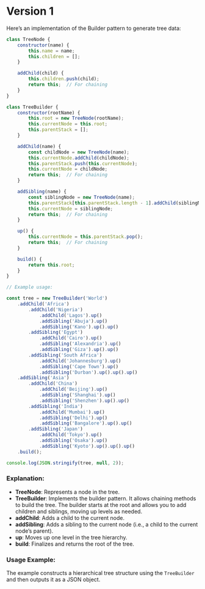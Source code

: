 # Version 1

Here’s an implementation of the Builder pattern to generate tree data:

```javascript
class TreeNode {
    constructor(name) {
        this.name = name;
        this.children = [];
    }

    addChild(child) {
        this.children.push(child);
        return this;  // For chaining
    }
}

class TreeBuilder {
    constructor(rootName) {
        this.root = new TreeNode(rootName);
        this.currentNode = this.root;
        this.parentStack = [];
    }

    addChild(name) {
        const childNode = new TreeNode(name);
        this.currentNode.addChild(childNode);
        this.parentStack.push(this.currentNode);
        this.currentNode = childNode;
        return this;  // For chaining
    }

    addSibling(name) {
        const siblingNode = new TreeNode(name);
        this.parentStack[this.parentStack.length - 1].addChild(siblingNode);
        this.currentNode = siblingNode;
        return this;  // For chaining
    }

    up() {
        this.currentNode = this.parentStack.pop();
        return this;  // For chaining
    }

    build() {
        return this.root;
    }
}

// Example usage:

const tree = new TreeBuilder('World')
    .addChild('Africa')
        .addChild('Nigeria')
            .addChild('Lagos').up()
            .addSibling('Abuja').up()
            .addSibling('Kano').up().up()
        .addSibling('Egypt')
            .addChild('Cairo').up()
            .addSibling('Alexandria').up()
            .addSibling('Giza').up().up()
        .addSibling('South Africa')
            .addChild('Johannesburg').up()
            .addSibling('Cape Town').up()
            .addSibling('Durban').up().up().up()
    .addSibling('Asia')
        .addChild('China')
            .addChild('Beijing').up()
            .addSibling('Shanghai').up()
            .addSibling('Shenzhen').up().up()
        .addSibling('India')
            .addChild('Mumbai').up()
            .addSibling('Delhi').up()
            .addSibling('Bangalore').up().up()
        .addSibling('Japan')
            .addChild('Tokyo').up()
            .addSibling('Osaka').up()
            .addSibling('Kyoto').up().up().up()
    .build();

console.log(JSON.stringify(tree, null, 2));
```

### Explanation:
- **TreeNode**: Represents a node in the tree.
- **TreeBuilder**: Implements the builder pattern. It allows chaining methods to build the tree. The builder starts at the root and allows you to add children and siblings, moving up levels as needed.
- **addChild**: Adds a child to the current node.
- **addSibling**: Adds a sibling to the current node (i.e., a child to the current node’s parent).
- **up**: Moves up one level in the tree hierarchy.
- **build**: Finalizes and returns the root of the tree.

### Usage Example:
The example constructs a hierarchical tree structure using the `TreeBuilder` and then outputs it as a JSON object.